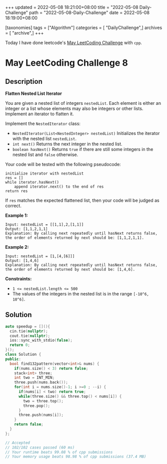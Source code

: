 +++
updated = 2022-05-08 18:21:00+08:00
title = "2022-05-08 Daily-Challenge"
path = "2022-05-08-Daily-Challenge"
date = 2022-05-08 18:19:00+08:00

[taxonomies]
tags = ["Algorithm"]
categories = [ "DailyChallenge",]
archives = [ "archive",]
+++

Today I have done leetcode's [May LeetCoding Challenge](https://leetcode.com/problems/flatten-nested-list-iterator/) with `cpp`.

<!-- more -->

# May LeetCoding Challenge 8

## Description

**Flatten Nested List Iterator**

You are given a nested list of integers `nestedList`. Each element is either an integer or a list whose elements may also be  integers or other lists. Implement an iterator to flatten it.

Implement the `NestedIterator` class:

- `NestedIterator(List<NestedInteger> nestedList)` Initializes the iterator with the nested list `nestedList`.
- `int next()` Returns the next integer in the nested list.
- `boolean hasNext()` Returns `true` if there are still some integers in the nested list and `false` otherwise.

Your code will be tested with the following pseudocode:

```
initialize iterator with nestedList
res = []
while iterator.hasNext()
    append iterator.next() to the end of res
return res
```

If `res` matches the expected flattened list, then your code will be judged as correct.

 

**Example 1:**

```
Input: nestedList = [[1,1],2,[1,1]]
Output: [1,1,2,1,1]
Explanation: By calling next repeatedly until hasNext returns false, the order of elements returned by next should be: [1,1,2,1,1].
```

**Example 2:**

```
Input: nestedList = [1,[4,[6]]]
Output: [1,4,6]
Explanation: By calling next repeatedly until hasNext returns false, the order of elements returned by next should be: [1,4,6].
```

 

**Constraints:**

- `1 <= nestedList.length <= 500`
- The values of the integers in the nested list is in the range `[-10^6, 10^6]`.

## Solution

``` cpp
auto speedup = [](){
  cin.tie(nullptr);
  cout.tie(nullptr);
  ios::sync_with_stdio(false);
  return 0;
}();
class Solution {
public:
  bool find132pattern(vector<int>& nums) {
    if(nums.size() < 3) return false;
    stack<int> three;
    int two = INT_MIN;
    three.push(nums.back());
    for(int i = nums.size()-1; i >=0 ; --i) {
      if(nums[i] < two) return true;
      while(three.size() && three.top() < nums[i]) {
        two = three.top();
        three.pop();
      }
      three.push(nums[i]);
    }
    return false;
  }
};

// Accepted
// 102/102 cases passed (60 ms)
// Your runtime beats 99.08 % of cpp submissions
// Your memory usage beats 98.98 % of cpp submissions (37.4 MB)
```
